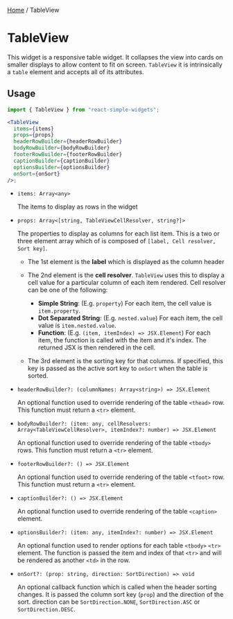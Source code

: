 [Home](../../../README.md) / TableView

# TableView

This widget is a responsive table widget. It collapses the view into cards on smaller displays to allow content to fit on screen. `TableView` it is intrinsically a `table` element and accepts all of its attributes.

## Usage

```jsx
import { TableView } from "react-simple-widgets";

<TableView
  items={items}
  props={props}
  headerRowBuilder={headerRowBuilder}
  bodyRowBuilder={bodyRowBuilder}
  footerRowBuilder={footerRowBuilder}
  captionBuilder={captionBuilder}
  optionsBuilder={optionsBuilder}
  onSort={onSort}
/>;
```

- `items: Array<any>`

  The items to display as rows in the widget

- `props: Array<[string, TableViewCellResolver, string?]>`

  The properties to display as columns for each list item. This is a two or three element array which
  of is composed of `[label, Cell resolver, Sort key]`.

  - The 1st element is the **label** which is displayed as the column header

  - The 2nd element is the **cell resolver**. `TableView` uses this to display a cell value for a particular column of each item rendered. Cell resolver can be one of the following:
    - **Simple String**: (E.g. `property`) For each item, the cell value is `item.property`.
    - **Dot Separated String**: (E.g. `nested.value`) For each item, the cell value is `item.nested.value`.
    - **Function**: (E.g. `(item, itemIndex) => JSX.Element`) For each item, the function is called with the item and it's index. The returned JSX is then rendered in the cell.
  - The 3rd element is the sorting key for that columns. If specified, this key is passed as the active sort key to `onSort` when the table is sorted.

- `headerRowBuilder?: (columnNames: Array<string>) => JSX.Element`

  An optional function used to override rendering of the table `<thead>` row. This function must return a `<tr>` element.

- `bodyRowBuilder?: (item: any, cellResolvers: Array<TableViewCellResolver>, itemIndex?: number) => JSX.Element`

  An optional function used to override rendering of the table `<tbody>` rows. This function must return a `<tr>` element.

- `footerRowBuilder?: () => JSX.Element`

  An optional function used to override rendering of the table `<tfoot>` row. This function must return a `<tr>` element.

- `captionBuilder?: () => JSX.Element`

  An optional function used to override rendering of the table `<caption>` element.

- `optionsBuilder?: (item: any, itemIndex?: number) => JSX.Element`

  An optional function used to render options for each table `<tbody>` `<tr>` element. The function is passed the item and index of that `<tr>` and will be rendered as another `<td>` in the row.

- `onSort?: (prop: string, direction: SortDirection) => void`

  An optional callback function which is called when the header sorting changes. It is passed the column sort key (`prop`) and the direction of the sort. direction can be `SortDirection.NONE`, `SortDirection.ASC` or `SortDirection.DESC`.
